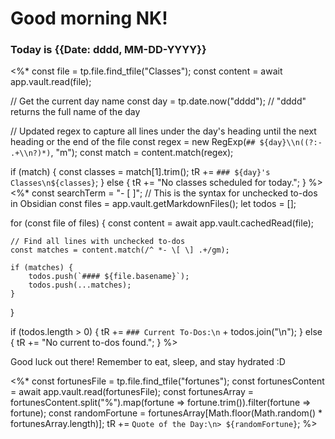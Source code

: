 # Good morning NK!
### Today is {{Date: dddd, MM-DD-YYYY}}
<%*
const file = tp.file.find_tfile("Classes");
const content = await app.vault.read(file);

// Get the current day name
const day = tp.date.now("dddd"); // "dddd" returns the full name of the day

// Updated regex to capture all lines under the day's heading until the next heading or the end of the file
const regex = new RegExp(`## ${day}\\n((?:- .+\\n?)*)`, "m");
const match = content.match(regex);

if (match) {
    const classes = match[1].trim();
    tR += `### ${day}'s Classes\n${classes}`;
} else {
    tR += "No classes scheduled for today.";
}
%>
<%*
const searchTerm = "- [ ]"; // This is the syntax for unchecked to-dos in Obsidian
const files = app.vault.getMarkdownFiles();
let todos = [];

for (const file of files) {
    const content = await app.vault.cachedRead(file);
    
    // Find all lines with unchecked to-dos
    const matches = content.match(/^ *- \[ \] .+/gm);
    
    if (matches) {
        todos.push(`#### ${file.basename}`);
        todos.push(...matches);
    }
}

if (todos.length > 0) {
    tR += `### Current To-Dos:\n` + todos.join("\n");
} else {
    tR += "No current to-dos found.";
}
%>

Good luck out there! Remember to eat, sleep, and stay hydrated :D

<%*
const fortunesFile = tp.file.find_tfile("fortunes");
const fortunesContent = await app.vault.read(fortunesFile);
const fortunesArray = fortunesContent.split("%").map(fortune => fortune.trim()).filter(fortune => fortune);
const randomFortune = fortunesArray[Math.floor(Math.random() * fortunesArray.length)];
tR += `Quote of the Day:\n> ${randomFortune}`;
%>


